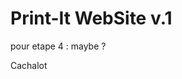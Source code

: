 # Print-It WebSite v.1

pour etape 4 : maybe ?

<body>
    <div id="zoneProposition">Cachalot</div>
</body>
